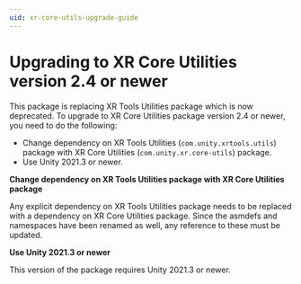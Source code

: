 ```yaml
---
uid: xr-core-utils-upgrade-guide
---
```

# Upgrading to XR Core Utilities version 2.4 or newer

This package is replacing XR Tools Utilities package which is now deprecated. To upgrade to XR Core Utilities package version 2.4 or newer, you need to do the following:

- Change dependency on XR Tools Utilities (`com.unity.xrtools.utils`) package with XR Core Utilities (`com.unity.xr.core-utils`) package.
- Use Unity 2021.3 or newer.

**Change dependency on XR Tools Utilities package with XR Core Utilities package**

Any explicit dependency on XR Tools Utilities package needs to be replaced with a dependency on XR Core Utilities package. Since the asmdefs and namespaces have been renamed as well, any reference to these must be updated.

**Use Unity 2021.3 or newer**

This version of the package requires Unity 2021.3 or newer.
